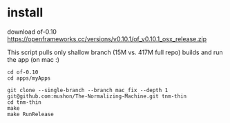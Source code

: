 # install

download of-0.10
https://openframeworks.cc/versions/v0.10.1/of_v0.10.1_osx_release.zip


This script pulls only shallow branch (15M vs. 417M full repo)
builds and run the app (on mac :)
```
cd of-0.10
cd apps/myApps

git clone --single-branch --branch mac_fix --depth 1 git@github.com:mushon/The-Normalizing-Machine.git tnm-thin
cd tnm-thin
make
make RunRelease
```
